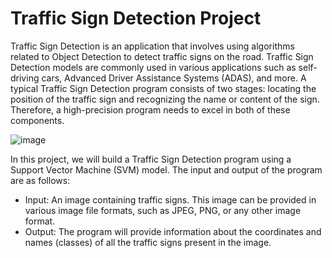 # Traffic Sign Detection Project

Traffic Sign Detection is an application that involves using algorithms related to Object Detection to detect traffic signs on the road. 
Traffic Sign Detection models are commonly used in various applications such as self-driving cars, Advanced Driver Assistance Systems (ADAS), and more. 
A typical Traffic Sign Detection program consists of two stages: locating the position of the traffic sign and recognizing the name or content of the sign. 
Therefore, a high-precision program needs to excel in both of these components.

![image](https://github.com/Buitruongvi/Traffic_Sign_Detection_Project_btvir/assets/49474873/6ccfbad8-e01c-41c5-bddf-09e0d9bda536)

In this project, we will build a Traffic Sign Detection program using a Support Vector Machine (SVM) model. The input and output of the program are as follows:
- Input: An image containing traffic signs. This image can be provided in various image file formats, such as JPEG, PNG, or any other image format.
- Output: The program will provide information about the coordinates and names (classes) of all the traffic signs present in the image.
